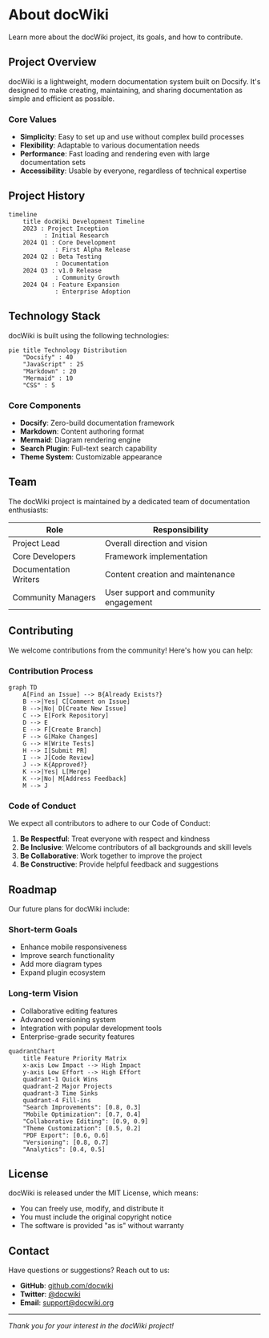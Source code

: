 # About docWiki

Learn more about the docWiki project, its goals, and how to contribute.

## Project Overview

docWiki is a lightweight, modern documentation system built on Docsify. It's designed to make creating, maintaining, and sharing documentation as simple and efficient as possible.

### Core Values

- **Simplicity**: Easy to set up and use without complex build processes
- **Flexibility**: Adaptable to various documentation needs
- **Performance**: Fast loading and rendering even with large documentation sets
- **Accessibility**: Usable by everyone, regardless of technical expertise

## Project History

```mermaid
timeline
    title docWiki Development Timeline
    2023 : Project Inception
          : Initial Research
    2024 Q1 : Core Development
             : First Alpha Release
    2024 Q2 : Beta Testing
             : Documentation
    2024 Q3 : v1.0 Release
             : Community Growth
    2024 Q4 : Feature Expansion
             : Enterprise Adoption
```

## Technology Stack

docWiki is built using the following technologies:

```mermaid
pie title Technology Distribution
    "Docsify" : 40
    "JavaScript" : 25
    "Markdown" : 20
    "Mermaid" : 10
    "CSS" : 5
```

### Core Components

- **Docsify**: Zero-build documentation framework
- **Markdown**: Content authoring format
- **Mermaid**: Diagram rendering engine
- **Search Plugin**: Full-text search capability
- **Theme System**: Customizable appearance

## Team

The docWiki project is maintained by a dedicated team of documentation enthusiasts:

| Role | Responsibility |
|------|----------------|
| Project Lead | Overall direction and vision |
| Core Developers | Framework implementation |
| Documentation Writers | Content creation and maintenance |
| Community Managers | User support and community engagement |

## Contributing

We welcome contributions from the community! Here's how you can help:

### Contribution Process

```mermaid
graph TD
    A[Find an Issue] --> B{Already Exists?}
    B -->|Yes| C[Comment on Issue]
    B -->|No| D[Create New Issue]
    C --> E[Fork Repository]
    D --> E
    E --> F[Create Branch]
    F --> G[Make Changes]
    G --> H[Write Tests]
    H --> I[Submit PR]
    I --> J[Code Review]
    J --> K{Approved?}
    K -->|Yes| L[Merge]
    K -->|No| M[Address Feedback]
    M --> J
```

### Code of Conduct

We expect all contributors to adhere to our Code of Conduct:

1. **Be Respectful**: Treat everyone with respect and kindness
2. **Be Inclusive**: Welcome contributors of all backgrounds and skill levels
3. **Be Collaborative**: Work together to improve the project
4. **Be Constructive**: Provide helpful feedback and suggestions

## Roadmap

Our future plans for docWiki include:

### Short-term Goals

- Enhance mobile responsiveness
- Improve search functionality
- Add more diagram types
- Expand plugin ecosystem

### Long-term Vision

- Collaborative editing features
- Advanced versioning system
- Integration with popular development tools
- Enterprise-grade security features

```mermaid
quadrantChart
    title Feature Priority Matrix
    x-axis Low Impact --> High Impact
    y-axis Low Effort --> High Effort
    quadrant-1 Quick Wins
    quadrant-2 Major Projects
    quadrant-3 Time Sinks
    quadrant-4 Fill-ins
    "Search Improvements": [0.8, 0.3]
    "Mobile Optimization": [0.7, 0.4]
    "Collaborative Editing": [0.9, 0.9]
    "Theme Customization": [0.5, 0.2]
    "PDF Export": [0.6, 0.6]
    "Versioning": [0.8, 0.7]
    "Analytics": [0.4, 0.5]
```

## License

docWiki is released under the MIT License, which means:

- You can freely use, modify, and distribute it
- You must include the original copyright notice
- The software is provided "as is" without warranty

## Contact

Have questions or suggestions? Reach out to us:

- **GitHub**: [github.com/docwiki](https://github.com/docwiki)
- **Twitter**: [@docwiki](https://twitter.com/docwiki)
- **Email**: support@docwiki.org

---

*Thank you for your interest in the docWiki project!*